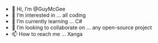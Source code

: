 - 👋 Hi, I’m @GuyMcGee
- 👀 I’m interested in ... all coding
- 🌱 I’m currently learning ... C#
- 💞️ I’m looking to collaborate on ... any open-source project
- 📫 How to reach me ... Xanga

<!---
GuyMcGee/GuyMcGee is a ✨ special ✨ repository because its `README.md` (this file) appears on your GitHub profile.
You can click the Preview link to take a look at your changes.
--->
